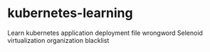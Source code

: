 # kubernetes-learning
Learn kubernetes application deployment file wrongword Selenoid
virtualization organization blacklist